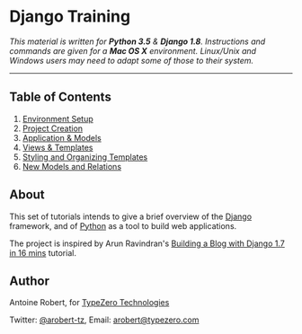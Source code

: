 # Django Training

_This material is written for **Python 3.5** & **Django 1.8**. Instructions and commands are given for a **Mac OS X** environment. Linux/Unix and Windows users may need to adapt some of those to their system._
* * *

## Table of Contents

1. [Environment Setup](training/1-Setup.md)
2. [Project Creation](training/2-Project.md)
3. [Application & Models](training/3-Application.md)
4. [Views & Templates](training/4-ViewsAndTemplates.md)
5. [Styling and Organizing Templates](training/5-StylingTemplates.md)
6. [New Models and Relations](training/6-NewModelAndRelations.md)


## About

This set of tutorials intends to give a brief overview of the [Django](https://www.djangoproject.com) framework, and of [Python](https://www.python.org) as a tool to build web applications.

The project is inspired by Arun Ravindran's [Building a Blog with Django 1.7 in 16 mins](https://youtu.be/7rgph8en0Jc) tutorial.

## Author

Antoine Robert, for [TypeZero Technologies](http://typezero.com)

Twitter: [@arobert-tz](https://twitter.com/arobert_TZ), Email: arobert@typezero.com